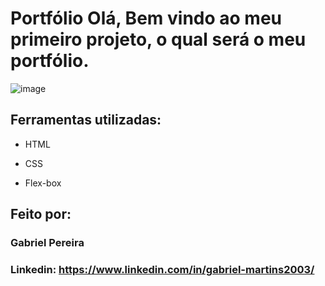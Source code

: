 # Portfólio Olá, Bem vindo ao meu primeiro projeto, o qual será o meu portfólio.

![image](https://raw.githubusercontent.com/gabrielPereira360/portfolio/main/portf%C3%B3lio/prints/pag1.png)

## Ferramentas utilizadas:

* HTML

* CSS

* Flex-box

## Feito por:

### Gabriel Pereira

### Linkedin: https://www.linkedin.com/in/gabriel-martins2003/
